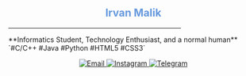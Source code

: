 <h2 style="color:#6699dd;text-align:center;">Irvan Malik</h2>
<hr size="3" width="69%" color="#6699dd">
**Informatics Student, Technology Enthusiast, and a normal human**
<br>
`#C/C++ #Java #Python #HTML5 #CSS3`
<p align="center">
  <a href="mailto:irvanmalik48@gmail.com">
    <img src="https://img.shields.io/badge/-Email-grey?style=labelColor=white" alt="Email">
  </a>
  <a href="https://www.instagram.com/irvann48_">
    <img src="https://img.shields.io/badge/-Instagram-405de6?style=labelColor=white" alt="Instagram">
  </a> 
  <a href="https://t.me/irvanmalik48">
    <img src="https://img.shields.io/badge/-Telegram-0088cc?style=labelColor=white" alt="Telegram">
  </a>
</p>

<!--
**irvanmalik48/irvanmalik48** is a ✨ _special_ ✨ repository because its `README.md` (this file) appears on your GitHub profile.

Here are some ideas to get you started:

- 🔭 I’m currently working on ...
- 🌱 I’m currently learning ...
- 👯 I’m looking to collaborate on ...
- 🤔 I’m looking for help with ...
- 💬 Ask me about ...
- 📫 How to reach me: ...
- 😄 Pronouns: ...
- ⚡ Fun fact: ...
-->

